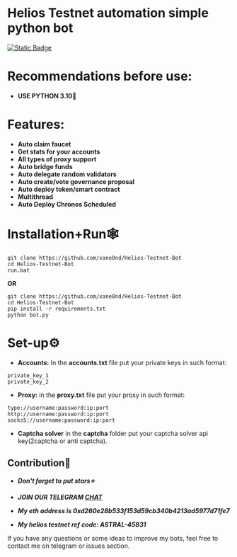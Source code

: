 # Helios Testnet automation simple python bot 

[![Static Badge](https://img.shields.io/badge/Telegram-Channel-Link?style=for-the-badge&logo=Telegram&logoColor=white&logoSize=auto&color=blue)](https://t.me/+pB6j65Kv7cdjZmU0)

# Recommendations before use:
 - **USE PYTHON 3.10**🐍

# Features:
- **Auto claim faucet**
- **Get stats for your accounts**
- **All types of proxy support**
- **Auto bridge funds**
- **Auto delegate random validators**
- **Auto create/vote governance proposal**
- **Auto deploy token/smart contract**
- **Multithread**
- **Auto Deploy Chronos Scheduled**

# Installation+Run🕸
```shell
git clone https://github.com/xane0nd/Helios-Testnet-Bot
cd Helios-Testnet-Bot
run.bat
```

**OR**

```shell
git clone https://github.com/xane0nd/Helios-Testnet-Bot
cd Helios-Testnet-Bot
pip install -r requirements.txt
python bot.py
```

# Set-up⚙
- **Accounts:** In the **accounts.txt** file put your private keys in such format:
```shell
private_key_1
private_key_2
```
- **Proxy:** in the **proxy.txt** file put your proxy in such format:
```shell
type://username:password:ip:port
http://username:password:ip:port
socks5://username:password:ip:port
```
- **Captcha solver**
in the **captcha** folder put your captcha solver api key(2captcha or anti captcha).


## Contribution🌟

- ***Don't forget to put stars⭐***

- ***JOIN OUR TELEGRAM [CHAT](https://t.me/+9j5RcKMfT5s4M2Q0)***

- ***My eth address is 0xd260e28b533f153d59cb340b4213ad5977d71fe7***

- ***My helios testnet ref code: ASTRAL-45831***

If you have any questions or some ideas to improve my bots, feel free to contact me on telegram or issues section.

